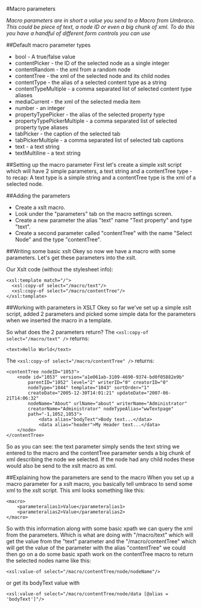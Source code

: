 #Macro parameters

_Macro parameters are in short a value you send to a Macro from Umbraco. This could be piece of text, a node ID or even a big chunk of xml. To do this you have a handful of different form controls you can use_

##Default macro parameter types

- bool - A true/false value
- contentPicker - the ID of the selected node as a single integer
- contentRandom - the xml from a random node
- contentTree - the xml of the selected node and its child nodes
- contentType - the alias of a selected content type as a string
- contentTypeMultiple - a comma separated list of selected content type aliases
- mediaCurrent - the xml of the selected media item
- number - an integer
- propertyTypePicker - the alias of the selected property type
- propertyTypePickerMultiple - a comma separated list of selected property type aliases 
- tabPicker - the caption of the selected tab
- tabPickerMultiple - a comma separated list of selected tab captions
- text - a text string
- textMultiline - a text string

##Setting up the macro parameter
First let's create a simple xslt script which will have 2 simple parameters, a text string and a contentTree type - to recap: A text type is a simple string and a contentTree type is the xml of a selected node.

##Adding the parameters
- Create a xslt macro.
- Look under the "parameters" tab on the macro settings screen.
- Create a new parameter the alias "text" name "Text property" and type "text".
- Create a second parameter called "contentTree" with the name "Select Node" and the type "contentTree".
 

##Writing some basic xslt 
Okey so now we have a macro with some parameters. Let's get these parameters into the xslt. 

Our Xslt code (without the stylesheet info):

	<xsl:template match="/">
	  <xsl:copy-of select="/macro/text"/>
	  <xsl:copy-of select="/macro/contentTree"/> 
	</xsl:template>

##Working with parameters in XSLT
Okey so far we've set up a simple xslt script, added 2 parameters and picked some simple data for the parameters when we inserted the macro in a template. 

So what does the 2 parameters return?
The `<xsl:copy-of select="/macro/text" />` returns:

	<text>Hello World</text>

The `<xsl:copy-of select="/macro/contentTree" />` returns:

	<contentTree nodeID="1053">
		<node id="1053" version="a1e061ab-3109-4690-9374-bd0f05882e9b" 
			parentID="1052" level="2" writerID="0" creatorID="0" 
			nodeType="1044" template="1043" sortOrder="1" 
			createDate="2005-12-30T14:01:21" updateDate="2007-06-21T14:06:32" 
			nodeName="About" urlName="about" writerName="Administrator" 
			creatorName="Administrator" nodeTypeAlias="wwTextpage" 
			path="-1,1052,1053">
				<data alias="bodyText">Body text...</data>
				<data alias="header">My Header text...</data>
		</node>
	</contentTree>
	
So as you can see: the text parameter simply sends the text string we entered to the macro and the contentTree parameter sends a big chunk of xml describing the node we selected. If the node had any child nodes these would also be send to the xslt macro as xml.

##Explaining how the parameters are send to the macro
When you set up a macro parameter for a xslt macro, you basically tell umbraco to send some xml to the xslt script. This xml looks something like this: 

	<macro>
		<parameteralias1>Value</parameteralias1>
		<parameteralias2>Value</parameteralias2>
	</macro>
	
So with this information along with some basic xpath we can query the xml from the parameters. Which is what are doing with "/macro/text" which will get the value from the "text" parameter and the "/macro/contentTree" which will get the value of the parameter with the alias "contentTree" we could then go on a do some basic xpath work on the contentTree macro to return the selected nodes name like this:

	<xsl:value-of select="/macro/contentTree/node/nodeName"/> 

or get its bodyText value with

	<xsl:value-of select="/macro/contentTree/node/data [@alias = 'bodyText']"/>
